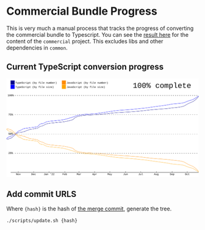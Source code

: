 # Commercial Bundle Progress

This is very much a manual process that tracks the progress of converting the
commercial bundle to Typescript. You can see the [result here][result here] for
the content of the `commercial` project. This excludes libs and other
dependencies in `common`.

[result here]: https://flatgithub.com/mxdvl/commercial-bundle-progress?filename=progress.json&sha=7415c7bac675bf3b696c677c6af486761363d24c

## Current TypeScript conversion progress

![Progress graph](https://raw.githubusercontent.com/guardian/commercial-bundle-progress/gh-pages/build/progress.svg)

## Add commit URLS

Where `{hash}` is the hash of [the merge commit][frontend], generate the tree.

[frontend]: https://github.com/guardian/frontend/commits

```bash
./scripts/update.sh {hash}
```
